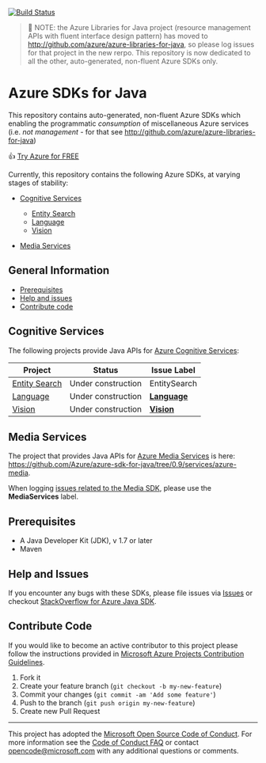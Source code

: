 [![Build Status](https://travis-ci.org/Azure/azure-libraries-for-java.svg?style=flat-square&label=build)](https://travis-ci.org/Azure/azure-libraries-for-java)

> :triangular_flag_on_post: NOTE: the Azure Libraries for Java project (resource management APIs with fluent interface design pattern) has moved to http://github.com/azure/azure-libraries-for-java, so please log issues for that project in the new rerpo. This repository is now dedicated to all the other, auto-generated, non-fluent Azure SDKs only.

# Azure SDKs for Java

This repository contains auto-generated, non-fluent Azure SDKs which enabling the programmatic *consumption* of miscellaneous Azure services (i.e. *not management* - for that see http://github.com/azure/azure-libraries-for-java)

:+1: [Try Azure for FREE](http://go.microsoft.com/fwlink/?LinkId=330212)

Currently, this repository contains the following Azure SDKs, at varying stages of stability:

* [Cognitive Services](#cognitive-services)
  * [Entity Search](#entity-search)
  * [Language](#language)
  * [Vision](#vision)

* [Media Services](#media-services)

## General Information
* [Prerequisites](#prerequisites)
* [Help and issues](#help-and-issues)
* [Contribute code](#contribute-code)


## Cognitive Services

The following projects provide Java APIs for [Azure Cognitive Services](https://azure.microsoft.com/en-us/services/cognitive-services/):

| Project | Status | Issue Label |
| ------- | ------ | ----------- |
| <a name="entity-search"></a>[Entity Search](https://github.com/Azure/azure-sdk-for-java/tree/master/cognitiveservices/azure-entitysearch) | Under construction | EntitySearch | [**EntitySearch**](https://github.com/azure/azure-sdk-for-java/issues?q=is%3Aopen+is%3Aissue+label%3AEntitySearch) |
| <a name="language"></a>[Language](https://github.com/Azure/azure-sdk-for-java/tree/master/cognitiveservices/azure-language) | Under construction | [**Language**](https://github.com/azure/azure-sdk-for-java/issues?utf8=%E2%9C%93&q=is%3Aopen%20is%3Aissue%20label%3ALanguage) |
| <a name="vision"></a>[Vision](https://github.com/Azure/azure-sdk-for-java/tree/master/cognitiveservices/azure-vision) | Under construction | [**Vision**](https://github.com/azure/azure-sdk-for-java/issues?utf8=%E2%9C%93&q=is%3Aopen%20is%3Aissue%20label%3AVision) |

## Media Services

The project that provides Java APIs for [Azure Media Services](https://azure.microsoft.com/en-us/services/media-services/) is here: https://github.com/Azure/azure-sdk-for-java/tree/0.9/services/azure-media.

When logging [issues related to the Media SDK](https://github.com/azure/azure-sdk-for-java/issues?q=is%3Aopen+is%3Aissue+label%3AMediaServices), please use the **MediaServices** label.


## Prerequisites

- A Java Developer Kit (JDK), v 1.7 or later
- Maven

## Help and Issues

If you encounter any bugs with these SDKs, please file issues via [Issues](https://github.com/Azure/azure-sdk-for-java/issues) or checkout [StackOverflow for Azure Java SDK](http://stackoverflow.com/questions/tagged/azure-java-sdk).

## Contribute Code

If you would like to become an active contributor to this project please follow the instructions provided in [Microsoft Azure Projects Contribution Guidelines](http://azure.github.io/guidelines.html).

1. Fork it
2. Create your feature branch (`git checkout -b my-new-feature`)
3. Commit your changes (`git commit -am 'Add some feature'`)
4. Push to the branch (`git push origin my-new-feature`)
5. Create new Pull Request

---

This project has adopted the [Microsoft Open Source Code of Conduct](https://opensource.microsoft.com/codeofconduct/). For more information see the [Code of Conduct FAQ](https://opensource.microsoft.com/codeofconduct/faq/) or contact [opencode@microsoft.com](mailto:opencode@microsoft.com) with any additional questions or comments.
